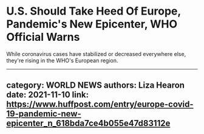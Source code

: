 # U.S. Should Take Heed Of Europe, Pandemic's New Epicenter, WHO Official Warns

While coronavirus cases have stabilized or decreased everywhere else, they're rising in the WHO's European region.

---
category: WORLD NEWS
authors: Liza Hearon
date: 2021-11-10
link: https://www.huffpost.com/entry/europe-covid-19-pandemic-new-epicenter_n_618bda7ce4b055e47d83112e
---
